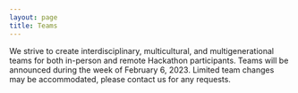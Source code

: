 ```yaml
---
layout: page
title: Teams
---
```


We strive to create interdisciplinary, multicultural, and multigenerational teams for both in-person and remote Hackathon participants. Teams will be announced during the week of February 6, 2023. Limited team changes may be accommodated, please contact us for any requests. 
